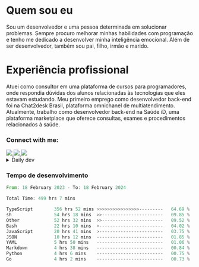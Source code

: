 # Quem sou eu
Sou um desenvolvedor e uma pessoa determinada em solucionar problemas. Sempre procuro melhorar minhas habilidades com programação e tenho me dedicado a desenvolver minha inteligência emocional. Além de ser desenvolvedor, também sou pai, filho, irmão e marido.

# Experiência profissional
Atuei como consultor em uma plataforma de cursos para programadores, onde respondia dúvidas dos alunos relacionadas às tecnologias que eles estavam estudando.
Meu primeiro emprego como desenvolvedor back-end foi na Chat2desk Brasil, plataforma omnichanel de multiatendimento.
Atualmente, trabalho como desenvolvedor back-end na Saúde iD, uma plataforma marketplace que oferece consultas, exames e procedimentos relacionados à saúde.

### Connect with me:
<a href="https://www.linkedin.com/in/theusmoreira" target="_blank" >
<img src="https://img.shields.io/badge/linkedin-%230077B5.svg?&style=for-the-badge&logo=linkedin&logoColor=white ">
</a>
<a href="https://www.instagram.com/matheus.s.moreira/" target="_blank">
<img src="https://img.shields.io/badge/instagram-%23E4405F.svg?&style=for-the-badge&logo=instagram&logoColor=white">
</a>
<a href="mailto:matheussm301@gmail.com"  target="_blank">
<img src="https://img.shields.io/badge/gmail-%23E4405F.svg?&style=for-the-badge&logo=gmail&logoColor=white">
</a>


<details>
  <summary>Daily dev </summary>
<p>
  <a href="https://app.daily.dev/matheussantos"><img src="https://github.com/matheus-santos-moreira/matheus-santos-moreira/blob/master/devcard.svg" width="200" alt="Matheus Santos's Dev Card"/></a>
 </p>
</details>

<h3>Tempo de desenvolvimento</h3>

<!--START_SECTION:waka-->

```rust
From: 18 February 2023 - To: 18 February 2024

Total Time: 499 hrs 7 mins

TypeScript        356 hrs 52 mins >>>>>>>>>>>>>>>>---------   64.69 %
sh                54 hrs 18 mins  >>-----------------------   09.85 %
Other             52 hrs 32 mins  >>-----------------------   09.52 %
Bash              22 hrs 10 mins  >------------------------   04.02 %
JavaScript        20 hrs 41 mins  >------------------------   03.75 %
JSON              10 hrs 12 mins  -------------------------   01.85 %
YAML              5 hrs 50 mins   -------------------------   01.06 %
Markdown          4 hrs 38 mins   -------------------------   00.84 %
Python            4 hrs 6 mins    -------------------------   00.75 %
Go                4 hrs 2 mins    -------------------------   00.73 %
```

<!--END_SECTION:waka-->
